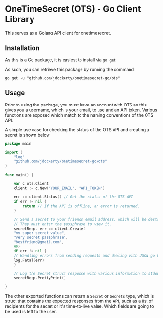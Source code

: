 # OneTimeSecret (OTS) - Go Client Library

This serves as a Golang API client for [onetimesecret](https://onetimesecret.com/).

## Installation

As this is a Go package, it is easiest to install via `go get`

As such, you can retrieve this package by running the command

    go get -u "github.com/jdockerty/onetimesecret-go/ots"

## Usage

Prior to using the package, you must have an account with OTS as this gives you a username, which is your email, to use and an API token. Various functions are exposed which match to the naming conventions of the OTS API.

A simple use case for checking the status of the OTS API and creating a secret is shown below
```go
package main

import (
    "log"
    "github.com/jdockerty/onetimesecret-go/ots"
)

func main() {

    var c ots.Client
    client := c.New("YOUR_EMAIL", "API_TOKEN")
    
    err := client.Status() // Get the status of the OTS API
    if err != nil {
        return // If the API is offline, an error is returned.
    }

    // Send a secret to your friends email address, which will be destroyed within 60 seconds of creation. 
    // They must enter the passphrase to view it.
    secretResp, err := client.Create(
	"my super secret value", 
	"very secret passphrase", 
	"bestfriend@gmail.com",
	60)
    if err != nil {
	// Handling errors from sending requests and dealing with JSON go here
	log.Fatal(err) 
	}

    // Log the Secret struct response with various information to stdout in an easy to read format.
    secretResp.PrettyPrint()

}
```


The other exported functions can return a `Secret` or `Secrets` type, which is struct that contains the expected responses from the API, such as a list of recipients for the secret or it's time-to-live value. Which fields are going to be used is left to the user.
